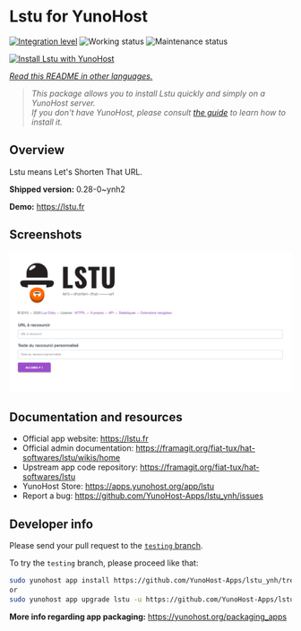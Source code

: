 <!--
N.B.: This README was automatically generated by <https://github.com/YunoHost/apps/tree/master/tools/readme_generator>
It shall NOT be edited by hand.
-->

# Lstu for YunoHost

[![Integration level](https://dash.yunohost.org/integration/lstu.svg)](https://dash.yunohost.org/appci/app/lstu) ![Working status](https://ci-apps.yunohost.org/ci/badges/lstu.status.svg) ![Maintenance status](https://ci-apps.yunohost.org/ci/badges/lstu.maintain.svg)

[![Install Lstu with YunoHost](https://install-app.yunohost.org/install-with-yunohost.svg)](https://install-app.yunohost.org/?app=lstu)

*[Read this README in other languages.](./ALL_README.md)*

> *This package allows you to install Lstu quickly and simply on a YunoHost server.*  
> *If you don't have YunoHost, please consult [the guide](https://yunohost.org/install) to learn how to install it.*

## Overview

Lstu means Let's Shorten That URL.


**Shipped version:** 0.28-0~ynh2

**Demo:** <https://lstu.fr>

## Screenshots

![Screenshot of Lstu](./doc/screenshots/LSTU_screenshot.png)

## Documentation and resources

- Official app website: <https://lstu.fr>
- Official admin documentation: <https://framagit.org/fiat-tux/hat-softwares/lstu/wikis/home>
- Upstream app code repository: <https://framagit.org/fiat-tux/hat-softwares/lstu>
- YunoHost Store: <https://apps.yunohost.org/app/lstu>
- Report a bug: <https://github.com/YunoHost-Apps/lstu_ynh/issues>

## Developer info

Please send your pull request to the [`testing` branch](https://github.com/YunoHost-Apps/lstu_ynh/tree/testing).

To try the `testing` branch, please proceed like that:

```bash
sudo yunohost app install https://github.com/YunoHost-Apps/lstu_ynh/tree/testing --debug
or
sudo yunohost app upgrade lstu -u https://github.com/YunoHost-Apps/lstu_ynh/tree/testing --debug
```

**More info regarding app packaging:** <https://yunohost.org/packaging_apps>
